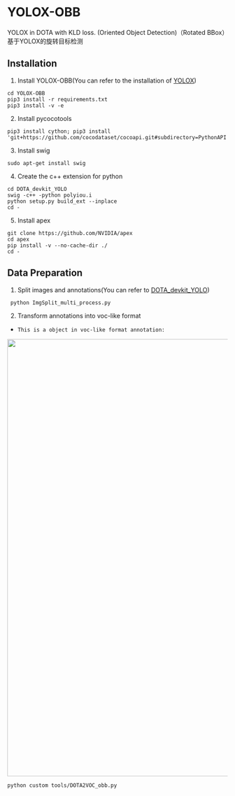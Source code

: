 # YOLOX-OBB
YOLOX in DOTA with KLD loss. (Oriented Object Detection)（Rotated BBox）基于YOLOX的旋转目标检测
## Installation 
1. Install YOLOX-OBB(You can refer to the installation of [YOLOX](https://github.com/Megvii-BaseDetection/YOLOX))
```shell
cd YOLOX-OBB
pip3 install -r requirements.txt
pip3 install -v -e
```
2. Install pycocotools
```shell
pip3 install cython; pip3 install 'git+https://github.com/cocodataset/cocoapi.git#subdirectory=PythonAPI'
```
3. Install swig
```shell
sudo apt-get install swig
```
4. Create the c++ extension for python
```shell
cd DOTA_devkit_YOLO
swig -c++ -python polyiou.i
python setup.py build_ext --inplace
cd -
```
5. Install apex
```shell
git clone https://github.com/NVIDIA/apex
cd apex
pip install -v --no-cache-dir ./
cd -
```
## Data Preparation
1. Split images and annotations(You can refer to [DOTA_devkit_YOLO](https://github.com/hukaixuan19970627/DOTA_devkit_YOLO))
```shell
 python ImgSplit_multi_process.py
 ```
 2. Transform annotations into voc-like format
 
 * `This is a object in voc-like format annotation:`
 <img src="assets/voc-like.png" width="1000" >
 
 ```shell
 python custom tools/DOTA2VOC_obb.py
 ```
 
